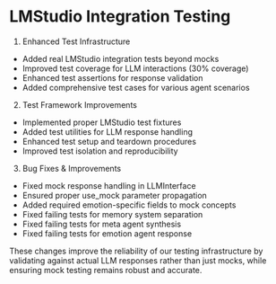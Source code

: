 # LMStudio Integration Testing

1. Enhanced Test Infrastructure
- Added real LMStudio integration tests beyond mocks
- Improved test coverage for LLM interactions (30% coverage)
- Enhanced test assertions for response validation
- Added comprehensive test cases for various agent scenarios

2. Test Framework Improvements
- Implemented proper LMStudio test fixtures
- Added test utilities for LLM response handling
- Enhanced test setup and teardown procedures
- Improved test isolation and reproducibility

3. Bug Fixes & Improvements
- Fixed mock response handling in LLMInterface
- Ensured proper use_mock parameter propagation
- Added required emotion-specific fields to mock concepts
- Fixed failing tests for memory system separation
- Fixed failing tests for meta agent synthesis
- Fixed failing tests for emotion agent response

These changes improve the reliability of our testing infrastructure by validating against actual LLM responses rather than just mocks, while ensuring mock testing remains robust and accurate.
